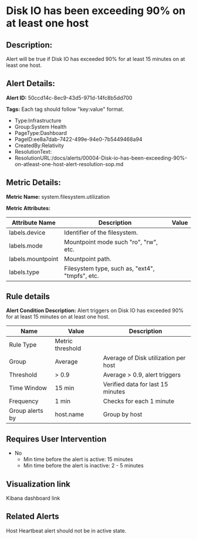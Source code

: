 # Disk IO has been exceeding 90% on at least one host

## Description: 
Alert will be true if Disk IO has exceeded 90% for at least 15 minutes on at least one host.

## Alert Details:
**Alert ID:** 50ccd14c-8ec9-43d5-971d-14fc8b5dd700

**Tags:**
Each tag should follow "key:value" format.

- Type:Infrastructure
- Group:System Health
- PageType:Dashboard
- PageID:ee8a7dab-7422-499e-94e0-7b5449468a94
- CreatedBy:Relativity
- ResolutionText:
- ResolutionURL:/docs/alerts/00004-Disk-io-has-been-exceeding-90%-on-atleast-one-host-alert-resolution-sop.md

## Metric Details:
**Metric Name:** system.filesystem.utilization

**Metric Attributes:**

|Attribute Name|Description|Value|
|-------|---|--|
|labels.device|Identifier of the filesystem.||
|labels.mode|Mountpoint mode such "ro", "rw", etc.||
|labels.mountpoint|Mountpoint path.||
|labels.type|Filesystem type, such as, "ext4", "tmpfs", etc.||

## Rule details
**Alert Condition Description:** Alert triggers on Disk IO has exceeded 90% for at least 15 minutes on at least one host.

|Name|Value|Description|
|-|-|-|
|Rule Type| Metric threshold||
|Group| Average| Average of Disk utilization per host|
|Threshold| > 0.9| Average > 0.9, alert triggers|
|Time Window| 15 min| Verified data for last 15 minutes|
|Frequency| 1 min|Checks for each 1 minute|
|Group alerts by| host.name| Group by host |

## Requires User Intervention
- No
  - Min time before the alert is active: 15 minutes
  - Min time before the alert is inactive: 2 - 5 minutes

## Visualization link
Kibana dashboard link

## Related Alerts
Host Heartbeat alert should not be in active state.

